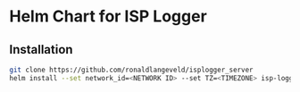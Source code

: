 # Helm Chart for ISP Logger

## Installation
```sh
git clone https://github.com/ronaldlangeveld/isplogger_server
helm install --set network_id=<NETWORK ID> --set TZ=<TIMEZONE> isp-logger ./isplogger_server/charts/isp-logger
```

